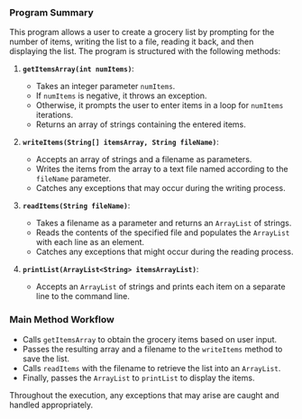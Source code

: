 ### Program Summary

This program allows a user to create a grocery list by prompting for the number of items, writing the list to a file, reading it back, and then displaying the list. The program is structured with the following methods:

1. **`getItemsArray(int numItems)`**:
   - Takes an integer parameter `numItems`.
   - If `numItems` is negative, it throws an exception.
   - Otherwise, it prompts the user to enter items in a loop for `numItems` iterations.
   - Returns an array of strings containing the entered items.

2. **`writeItems(String[] itemsArray, String fileName)`**:
   - Accepts an array of strings and a filename as parameters.
   - Writes the items from the array to a text file named according to the `fileName` parameter.
   - Catches any exceptions that may occur during the writing process.

3. **`readItems(String fileName)`**:
   - Takes a filename as a parameter and returns an `ArrayList` of strings.
   - Reads the contents of the specified file and populates the `ArrayList` with each line as an element.
   - Catches any exceptions that might occur during the reading process.

4. **`printList(ArrayList<String> itemsArrayList)`**:
   - Accepts an `ArrayList` of strings and prints each item on a separate line to the command line.

### Main Method Workflow

- Calls `getItemsArray` to obtain the grocery items based on user input.
- Passes the resulting array and a filename to the `writeItems` method to save the list.
- Calls `readItems` with the filename to retrieve the list into an `ArrayList`.
- Finally, passes the `ArrayList` to `printList` to display the items.

Throughout the execution, any exceptions that may arise are caught and handled appropriately.
